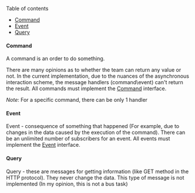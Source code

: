Table of contents
* [Command](https://github.com/php-service-bus/service-bus/blob/master/doc/en_messages.md#command)
* [Event](https://github.com/php-service-bus/service-bus/blob/master/doc/en_messages.md#event)
* [Query](https://github.com/php-service-bus/service-bus/blob/master/doc/en_messages.md#query)

#### Command
A command is an order to do something.

There are many opinions as to whether the team can return any value or not. In the current implementation, due to the nuances of the asynchronous interaction scheme, the message handlers (command\event) can\'t return the result. 
All commands must implement the [Command](https://github.com/php-service-bus/service-bus/blob/master/src/Common/Contract/Messages/Command.php) interface. 

*Note*: For a specific command, there can be only 1 handler

#### Event
Event - consequence of something that happened (For example, due to changes in the data caused by the execution of the command). There can be an unlimited number of subscribers for an event.
All events must implement the [Event](https://github.com/php-service-bus/service-bus/blob/master/src/Common/Contract/Messages/Event.php) interface. 

#### Query
Query - these are messages for getting information (like GET method in the HTTP protocol). They never change the data.
This type of message is not implemented (In my opinion, this is not a bus task)
